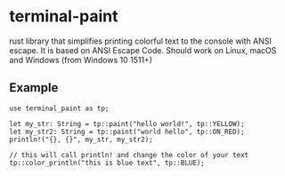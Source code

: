 # terminal-paint
rust library that simplifies printing colorful text to the console with ANSI escape.
It is based on ANSI Escape Code. Should work on Linux, macOS and Windows (from Windows 10 1511+) 

## Example
```
use terminal_paint as tp;

let my_str: String = tp::paint("hello world!", tp::YELLOW);
let my_str2: String = tp::paint("world hello", tp::ON_RED);
println!("{}, {}", my_str, my_str2);

// this will call println! and change the color of your text
tp::color_println("this is blue text", tp::BLUE);
```
